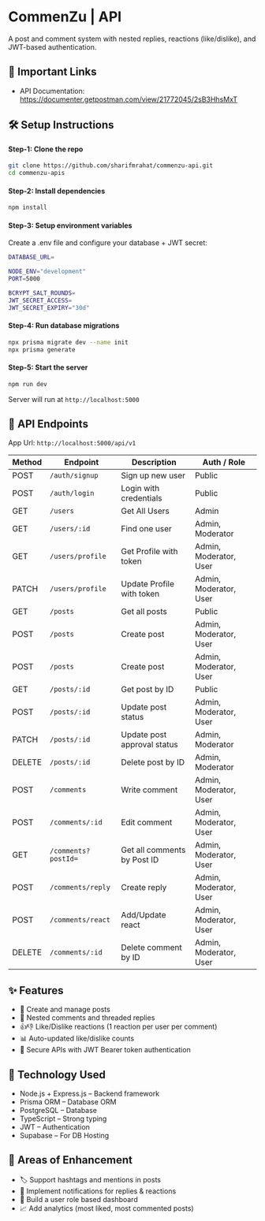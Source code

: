 # CommenZu | API

A post and comment system with nested replies, reactions (like/dislike), and JWT-based authentication.

## 🔗 Important Links

- API Documentation: https://documenter.getpostman.com/view/21772045/2sB3HhsMxT

## 🛠️ Setup Instructions

#### Step-1: Clone the repo

```bash
git clone https://github.com/sharifmrahat/commenzu-api.git
cd commenzu-apis
```

#### Step-2: Install dependencies

```bash
npm install
```

#### Step-3: Setup environment variables

Create a .env file and configure your database + JWT secret:

```bash
DATABASE_URL=

NODE_ENV="development"
PORT=5000

BCRYPT_SALT_ROUNDS=
JWT_SECRET_ACCESS=
JWT_SECRET_EXPIRY="30d"
```

#### Step-4: Run database migrations

```bash
npx prisma migrate dev --name init
npx prisma generate
```

#### Step-5: Start the server

```bash
npm run dev
```

Server will run at `http://localhost:5000`

## 📑 API Endpoints

App Url: `http://localhost:5000/api/v1`

| Method | Endpoint            | Description                 | Auth / Role            |
| ------ | ------------------- | --------------------------- | ---------------------- |
| POST   | `/auth/signup`      | Sign up new user            | Public                 |
| POST   | `/auth/login`       | Login with credentials      | Public                 |
| GET    | `/users`            | Get All Users               | Admin                  |
| GET    | `/users/:id`        | Find one user               | Admin, Moderator       |
| GET    | `/users/profile`    | Get Profile with token      | Admin, Moderator, User |
| PATCH  | `/users/profile`    | Update Profile with token   | Admin, Moderator, User |
| GET    | `/posts`            | Get all posts               | Public                 |
| POST   | `/posts`            | Create post                 | Admin, Moderator, User |
| POST   | `/posts`            | Create post                 | Admin, Moderator, User |
| GET    | `/posts/:id`        | Get post by ID              | Public                 |
| POST   | `/posts/:id`        | Update post status          | Admin, Moderator, User |
| PATCH  | `/posts/:id`        | Update post approval status | Admin, Moderator       |
| DELETE | `/posts/:id`        | Delete post by ID           | Admin, Moderator       |
| POST   | `/comments`         | Write comment               | Admin, Moderator, User |
| POST   | `/comments/:id`     | Edit comment                | Admin, Moderator, User |
| GET    | `/comments?postId=` | Get all comments by Post ID | Admin, Moderator, User |
| POST   | `/comments/reply`   | Create reply                | Admin, Moderator, User |
| POST   | `/comments/react`   | Add/Update react            | Admin, Moderator, User |
| DELETE | `/comments/:id`     | Delete comment by ID        | Admin, Moderator, User |

## ✨ Features

- 📝 Create and manage posts
- 💬 Nested comments and threaded replies
- 👍👎 Like/Dislike reactions (1 reaction per user per comment)
- 📊 Auto-updated like/dislike counts
- 🔐 Secure APIs with JWT Bearer token authentication

## 🚀 Technology Used

- Node.js + Express.js – Backend framework
- Prisma ORM – Database ORM
- PostgreSQL – Database
- TypeScript – Strong typing
- JWT – Authentication
- Supabase – For DB Hosting

## 🔮 Areas of Enhancement

- 🏷️ Support hashtags and mentions in posts
- 🔔 Implement notifications for replies & reactions
- 📱 Build a user role based dashboard
- 📈 Add analytics (most liked, most commented posts)
